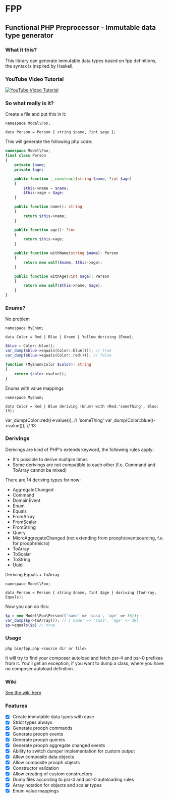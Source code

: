 # FPP

## Functional PHP Preprocessor - Immutable data type generator

### What it this?

This library can generate immutable data types based on fpp definitions, the syntax is inspired by Haskell.

### YouTube Video Tutorial

[![YouTube Video Tutorial](https://i.ytimg.com/vi/MYh1_sydQ5U/hqdefault.jpg?sqp=-oaymwEXCNACELwBSFryq4qpAwkIARUAAIhCGAE=&rs=AOn4CLCtO68XORuK-gEGeTJSXdSHqY3PBQ)](https://youtu.be/MYh1_sydQ5U)

### So what really is it?

Create a file and put this in it:

```console
namespace Model\Foo;

data Person = Person { string $name, ?int $age };
```

This will generate the following php code:

```php
namespace Model\Foo;
final class Person
{
    private $name;
    private $age;

    public function __construct(string $name, ?int $age)
    {
        $this->name = $name;
        $this->age = $age;
    }

    public function name(): string
    {
        return $this->name;
    }

    public function age(): ?int
    {
        return $this->age;
    }

    public function withName(string $name): Person
    {
        return new self($name, $this->age);
    }

    public function withAge(?int $age): Person
    {
        return new self($this->name, $age);
    }
}
```

### Enums?

No problem

```console
namespace MyEnum;

data Color = Red | Blue | Green | Yellow deriving (Enum);
```

```php
$blue = Color::blue();
var_dump($blue->equals(Color::blue())); // true
var_dump($blue->equals(Color::red())); // false

function (MyEnum\Color $color): string
{
    return $color->value();
}
```

Enums with value mappings

```console
namespace MyEnum;

data Color = Red | Blue deriving (Enum) with (Red:'someThing', Blue: 13);
```

var_dump(Color::red()->value()); // 'someThing'
var_dump(Color::blue()->value()); // 13

### Derivings

Derivings are kind of PHP's extends keyword, the following rules apply:

- It's possible to derive multiple times
- Some derivings are not compatible to each other (f.e. Command and ToArray cannot be mixed)

There are 14 deriving types for now:

- AggregateChanged
- Command
- DomainEvent
- Enum
- Equals
- FromArray
- FromScalar
- FromString
- Query
- MicroAggregateChanged (not extending from prooph/eventsourcing, f.e. for prooph/micro)
- ToArray
- ToScalar
- ToString
- Uuid

Deriving Equals + ToArray

```console
namespace Model\Foo;

data Person = Person { string $name, ?int $age } deriving (ToArray, Equals);
```

Now you can do this:

```php
$p = new Model\Foo\Person(['name' => 'sasa', 'age' => 36]);
var_dump($p->toArray()); // ['name' => 'sasa', 'age' => 36]
$p->equals($p) // true
```

### Usage

`php bin/fpp.php <source dir or file>`

It will try to find your composer autoload and fetch psr-4 and psr-0 prefixes from it.
You'll get an exception, if you want to dump a class, where you have no composer autoload definition.

### Wiki

[See the wiki here](https://github.com/prolic/fpp/wiki)

### Features

- [x] Create immutable data types with ease
- [x] Strict types always
- [x] Generate prooph commands
- [x] Generate prooph events
- [x] Generate prooph queries
- [x] Generate prooph aggregate changed events
- [x] Ability to switch dumper implementation for custom output
- [x] Allow composite data objects
- [x] Allow composite prooph objects
- [x] Constructor validation
- [x] Allow creating of custom constructors
- [x] Dump files according to psr-4 and psr-0 autoloading rules
- [x] Array notation for objects and scalar types
- [x] Enum value mappings
